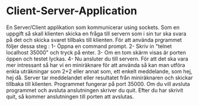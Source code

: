 # Client-Server-Application

En Server/Client applikation som kommunicerar using sockets. Som en uppgift så skall klienten skicka en fråga till servern 
som i sin tur ska svara på det och skicka svaret tillbaks till klienten.
För att använda prgrammet följer dessa steg : 
1- Öppna en  command prompt.
2- Skriv in "telnet localhost 35000" och tryck på enter.
3- Om en tom skärm visas är porten öppen och testet lyckas.
4- Nu ansluter du till servern. 
För att det ska vara mer intressant så har vi en miniräknare för att använda så kan man utföra enkla uträkningar som 2+2 eller annat som, ett enkelt meddelande, som hej, hej då. 
Server tar meddelandet eller resultatet från miniräknaren och skickar tillbaka till klienten. Programmet fungerar på port 35000. 
Om du vill avsluta programmet och avsluta anslutningen skriver du quit. Efter du har skrivit quit, så kommer anslutningen till porten att avslutas.
